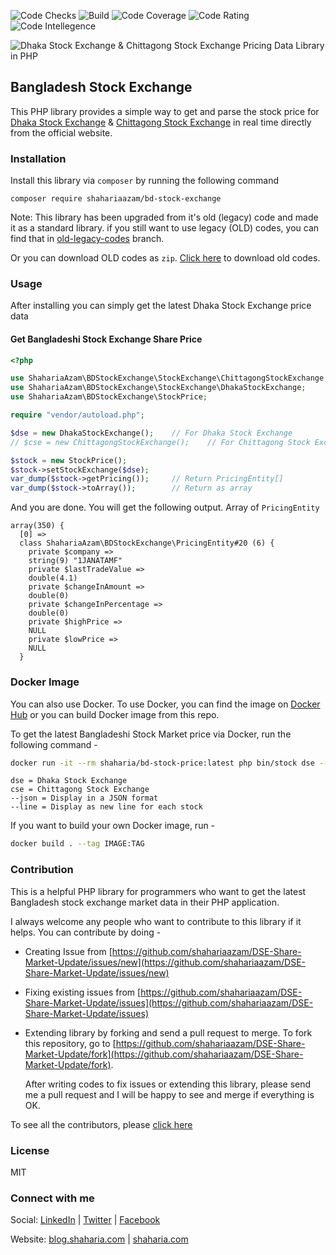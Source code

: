 
![Code Checks](https://github.com/shahariaazam/DSE-Share-Market-Update/workflows/Code-Checks/badge.svg)
![Build](https://scrutinizer-ci.com/g/shahariaazam/DSE-Share-Market-Update/badges/build.png?b=master)
![Code Coverage](https://scrutinizer-ci.com/g/shahariaazam/DSE-Share-Market-Update/badges/coverage.png?b=master)
![Code Rating](https://scrutinizer-ci.com/g/shahariaazam/DSE-Share-Market-Update/badges/quality-score.png?b=master)
![Code Intellegence](https://scrutinizer-ci.com/g/shahariaazam/DSE-Share-Market-Update/badges/code-intelligence.svg?b=master)

![Dhaka Stock Exchange & Chittagong Stock Exchange Pricing Data Library in PHP](https://i.imgur.com/ilr49U7.jpg)

## Bangladesh Stock Exchange

This PHP library provides a simple way to get and parse the stock price for [Dhaka Stock Exchange](https://www.dsebd.org) & [Chittagong Stock Exchange](https://www.cse.com.bd/) in real time directly
from the official website.

### Installation

Install this library via `composer` by running the following command

`composer require shahariaazam/bd-stock-exchange`


Note: This library has been upgraded from it's old (legacy) code and made it as a standard library.
if you still want to use legacy (OLD) codes, you can find that in [old-legacy-codes](https://github.com/shahariaazam/DSE-Share-Market-Update/tree/old-legacy-codes) branch.

Or you can download OLD codes as `zip`. [Click here](https://github.com/shahariaazam/DSE-Share-Market-Update/raw/old-legacy-codes/dse.zip) to download old codes.


### Usage

After installing you can simply get the latest Dhaka Stock Exchange price data

#### Get Bangladeshi Stock Exchange Share Price
```php
<?php

use ShahariaAzam\BDStockExchange\StockExchange\ChittagongStockExchange;
use ShahariaAzam\BDStockExchange\StockExchange\DhakaStockExchange;
use ShahariaAzam\BDStockExchange\StockPrice;

require "vendor/autoload.php";

$dse = new DhakaStockExchange();    // For Dhaka Stock Exchange
// $cse = new ChittagongStockExchange();    // For Chittagong Stock Exchange

$stock = new StockPrice();
$stock->setStockExchange($dse);
var_dump($stock->getPricing());     // Return PricingEntity[]
var_dump($stock->toArray());        // Return as array
```

And you are done. You will get the following output. Array of `PricingEntity`

```
array(350) {
  [0] =>
  class ShahariaAzam\BDStockExchange\PricingEntity#20 (6) {
    private $company =>
    string(9) "1JANATAMF"
    private $lastTradeValue =>
    double(4.1)
    private $changeInAmount =>
    double(0)
    private $changeInPercentage =>
    double(0)
    private $highPrice =>
    NULL
    private $lowPrice =>
    NULL
  }
```

### Docker Image

You can also use Docker. To use Docker, you can find the image on [Docker Hub](https://hub.docker.com/r/shaharia/bd-stock-price) or you can build Docker image
from this repo.

To get the latest Bangladeshi Stock Market price via Docker, run the following command -

```bash
docker run -it --rm shaharia/bd-stock-price:latest php bin/stock dse --json
```

```
dse = Dhaka Stock Exchange
cse = Chittagong Stock Exchange
--json = Display in a JSON format
--line = Display as new line for each stock
```

If you want to build your own Docker image, run -

```bash
docker build . --tag IMAGE:TAG
```

### Contribution

This is a helpful PHP library for programmers who want to get the latest Bangladesh stock exchange market data 
in their PHP application.

I always welcome any people who want to contribute to this library if it helps. You can contribute by doing -

- Creating Issue from [https://github.com/shahariaazam/DSE-Share-Market-Update/issues/new](https://github.com/shahariaazam/DSE-Share-Market-Update/issues/new)
- Fixing existing issues from [https://github.com/shahariaazam/DSE-Share-Market-Update/issues](https://github.com/shahariaazam/DSE-Share-Market-Update/issues)
- Extending library by forking and send a pull request to merge. To fork this repository, go to [https://github.com/shahariaazam/DSE-Share-Market-Update/fork](https://github.com/shahariaazam/DSE-Share-Market-Update/fork).
  
  After writing codes to fix issues or extending this library, please send me a pull request and I will be happy to 
  see and merge if everything is OK.
  
To see all the contributors, please [click here](https://github.com/shahariaazam/DSE-Share-Market-Update/graphs/contributors)
  
### License

MIT


### Connect with me

Social:
[LinkedIn](https://bd.linkedin.com/in/shaharia) | [Twitter](https://twitter.com/shaharia) | [Facebook](https://facebook.com/shahariaazamweb)

Website:
[blog.shaharia.com](https://blog.shaharia.com/get-bangladesh-stock-market-dse-cse-share-price-in-php) | [shaharia.com](https://www.shaharia.com)

